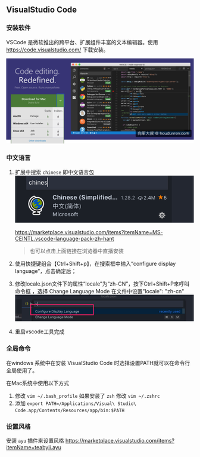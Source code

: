 ## VisualStudio Code

### 安装软件

VSCode 是微软推出的跨平台、扩展组件丰富的文本编辑器。使用 https://code.visualstudio.com/ 下载安装。

![image-20181020195230055](assets/image-20181020195230055.png)

### 中文语言

1. 扩展中搜索 `chinese` 即中文语言包![image-20181020194746230](assets/image-20181020194746230.png)

   https://marketplace.visualstudio.com/items?itemName=MS-CEINTL.vscode-language-pack-zh-hant

   > 也可以点击上面链接在浏览器中直播安装

2. 使用快捷键组合【Ctrl+Shift+p】，在搜索框中输入“configure display language”，点击确定后；

3. 修改locale.json文件下的属性“locale”为“zh-CN”，按下Ctrl+Shift+P來呼叫命令框 ，选择 Change Language Mode 在文件中设置"locale": "zh-cn"
	![image-20181020194927317](assets/image-20181020194927317.png)
5. 重启vscode工具完成

### 全局命令

在windows 系统中在安装 VisualStudio Code 时选择设置PATH就可以在命令行全局使用了。

在Mac系统中使用以下方式

1. 修改 `vim ~/.bash_profile`  如果安装了 `zsh` 修改 `vim ~/.zshrc`
2. 添加 `export PATH=/Applications/Visual\ Studio\ Code.app/Contents/Resources/app/bin:$PATH`



### 设置风格

安装 `ayu` 插件来设置风格 https://marketplace.visualstudio.com/items?itemName=teabyii.ayu
